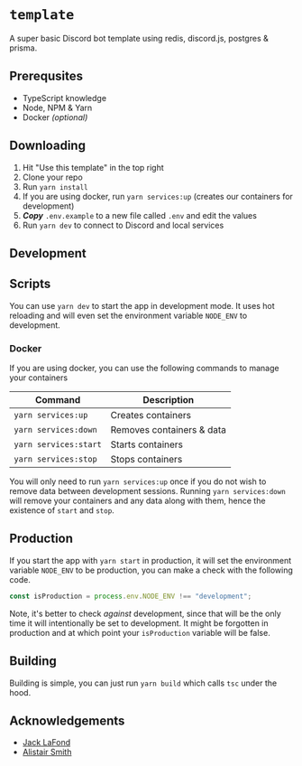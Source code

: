# `template`

A super basic Discord bot template using redis, discord.js, postgres & prisma.

## Prerequsites

- TypeScript knowledge
- Node, NPM & Yarn
- Docker _(optional)_

## Downloading

1. Hit "Use this template" in the top right
2. Clone your repo
3. Run `yarn install`
4. If you are using docker, run `yarn services:up` (creates our containers for development)
5. **_Copy_** `.env.example` to a new file called `.env` and edit the values
6. Run `yarn dev` to connect to Discord and local services

## Development

## Scripts

You can use `yarn dev` to start the app in development mode. It uses hot reloading and will even set the environment variable `NODE_ENV` to development.

### Docker

If you are using docker, you can use the following commands to manage your containers

| Command               | Description               |
| --------------------- | ------------------------- |
| `yarn services:up`    | Creates containers        |
| `yarn services:down`  | Removes containers & data |
| `yarn services:start` | Starts containers         |
| `yarn services:stop`  | Stops containers          |

You will only need to run `yarn services:up` once if you do not wish to remove data between development sessions. Running `yarn services:down` will remove your containers and any data along with them, hence the existence of `start` and `stop`.

## Production

If you start the app with `yarn start` in production, it will set the environment variable `NODE_ENV` to be production, you can make a check with the following code.

```typescript
const isProduction = process.env.NODE_ENV !== "development";
```

Note, it's better to check _against_ development, since that will be the only time it will intentionally be set to development. It might be forgotten in production and at which point your `isProduction` variable will be false.

## Building

Building is simple, you can just run `yarn build` which calls `tsc` under the hood.

## Acknowledgements

- [Jack LaFond](https://lafond.dev)
- [Alistair Smith](https://alistair.cloud)

